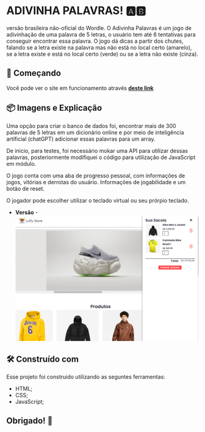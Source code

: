 # ADIVINHA PALAVRAS! 🅰🅱

versão brasileira não-oficial do Wordle. O Adivinha Palavras é um jogo de adivinhação de uma palavra de 5 letras, o usuário tem até 6 tentativas para conseguir encontrar essa palavra. O jogo dá dicas a partir dos chutes, falando se a letra existe na palavra mas não está no local certo (amarelo), se a letra existe e está no local certo (verde) ou se a letra não existe (cinza).


## 🚀 Começando

Você pode ver o site em funcionamento através **[deste link](https://adivinha-palavra.vercel.app/)**

## 📦 Imagens e Explicação

Uma opção para criar o banco de dados foi, encontrar mais de 300 palavras de 5 letras em um dicionário online e por meio de inteligência artificial (chatGPT) adicionar essas palavras para um array.

De inicio, para testes, foi necessário mokar uma API para utilizar dessas palavras, posteriormente modifiquei o código para utilização de JavaScript em módulo. 

O jogo conta com uma aba de progresso pessoal, com informações de jogos, vitórias e derrotas do usuário. Informações de jogabilidade e um botão de reset. 

O jogador pode escolher utilizar o teclado virtual ou seu prórpio teclado. 

* **Versão** - 
![alt text](https://github.com/GabrielMoreiraB/Luffy-store/blob/main/img/img%201.png)




## 🛠️ Construído com

Esse projeto foi construido utilizando as seguntes ferramentas:

* HTML;
* CSS;
* JavaScript;

## Obrigado! 👋
